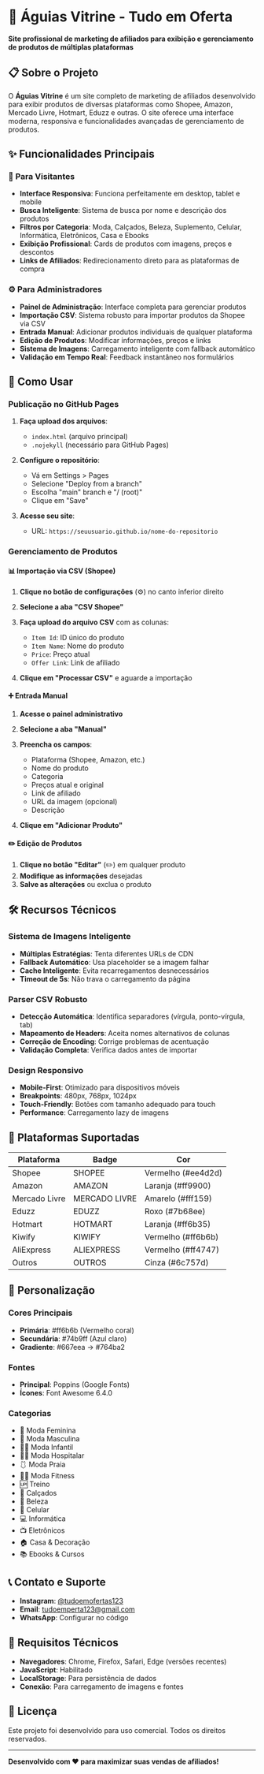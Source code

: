 # 🦅 Águias Vitrine - Tudo em Oferta

**Site profissional de marketing de afiliados para exibição e gerenciamento de produtos de múltiplas plataformas**

## 📋 Sobre o Projeto

O **Águias Vitrine** é um site completo de marketing de afiliados desenvolvido para exibir produtos de diversas plataformas como Shopee, Amazon, Mercado Livre, Hotmart, Eduzz e outras. O site oferece uma interface moderna, responsiva e funcionalidades avançadas de gerenciamento de produtos.

## ✨ Funcionalidades Principais

### 🎯 Para Visitantes
- **Interface Responsiva**: Funciona perfeitamente em desktop, tablet e mobile
- **Busca Inteligente**: Sistema de busca por nome e descrição dos produtos
- **Filtros por Categoria**: Moda, Calçados, Beleza, Suplemento, Celular, Informática, Eletrônicos, Casa e Ebooks
- **Exibição Profissional**: Cards de produtos com imagens, preços e descontos
- **Links de Afiliados**: Redirecionamento direto para as plataformas de compra

### ⚙️ Para Administradores
- **Painel de Administração**: Interface completa para gerenciar produtos
- **Importação CSV**: Sistema robusto para importar produtos da Shopee via CSV
- **Entrada Manual**: Adicionar produtos individuais de qualquer plataforma
- **Edição de Produtos**: Modificar informações, preços e links
- **Sistema de Imagens**: Carregamento inteligente com fallback automático
- **Validação em Tempo Real**: Feedback instantâneo nos formulários

## 🚀 Como Usar

### Publicação no GitHub Pages

1. **Faça upload dos arquivos**:
   - `index.html` (arquivo principal)
   - `.nojekyll` (necessário para GitHub Pages)

2. **Configure o repositório**:
   - Vá em Settings > Pages
   - Selecione "Deploy from a branch"
   - Escolha "main" branch e "/ (root)"
   - Clique em "Save"

3. **Acesse seu site**:
   - URL: `https://seuusuario.github.io/nome-do-repositorio`

### Gerenciamento de Produtos

#### 📊 Importação via CSV (Shopee)

1. **Clique no botão de configurações** (⚙️) no canto inferior direito
2. **Selecione a aba "CSV Shopee"**
3. **Faça upload do arquivo CSV** com as colunas:
   - `Item Id`: ID único do produto
   - `Item Name`: Nome do produto
   - `Price`: Preço atual
   - `Offer Link`: Link de afiliado

4. **Clique em "Processar CSV"** e aguarde a importação

#### ➕ Entrada Manual

1. **Acesse o painel administrativo**
2. **Selecione a aba "Manual"**
3. **Preencha os campos**:
   - Plataforma (Shopee, Amazon, etc.)
   - Nome do produto
   - Categoria
   - Preços atual e original
   - Link de afiliado
   - URL da imagem (opcional)
   - Descrição

4. **Clique em "Adicionar Produto"**

#### ✏️ Edição de Produtos

1. **Clique no botão "Editar"** (✏️) em qualquer produto
2. **Modifique as informações** desejadas
3. **Salve as alterações** ou exclua o produto

## 🛠️ Recursos Técnicos

### Sistema de Imagens Inteligente
- **Múltiplas Estratégias**: Tenta diferentes URLs de CDN
- **Fallback Automático**: Usa placeholder se a imagem falhar
- **Cache Inteligente**: Evita recarregamentos desnecessários
- **Timeout de 5s**: Não trava o carregamento da página

### Parser CSV Robusto
- **Detecção Automática**: Identifica separadores (vírgula, ponto-vírgula, tab)
- **Mapeamento de Headers**: Aceita nomes alternativos de colunas
- **Correção de Encoding**: Corrige problemas de acentuação
- **Validação Completa**: Verifica dados antes de importar

### Design Responsivo
- **Mobile-First**: Otimizado para dispositivos móveis
- **Breakpoints**: 480px, 768px, 1024px
- **Touch-Friendly**: Botões com tamanho adequado para touch
- **Performance**: Carregamento lazy de imagens

## 📱 Plataformas Suportadas

| Plataforma | Badge | Cor |
|------------|-------|-----|
| Shopee | SHOPEE | Vermelho (#ee4d2d) |
| Amazon | AMAZON | Laranja (#ff9900) |
| Mercado Livre | MERCADO LIVRE | Amarelo (#fff159) |
| Eduzz | EDUZZ | Roxo (#7b68ee) |
| Hotmart | HOTMART | Laranja (#ff6b35) |
| Kiwify | KIWIFY | Vermelho (#ff6b6b) |
| AliExpress | ALIEXPRESS | Vermelho (#ff4747) |
| Outros | OUTROS | Cinza (#6c757d) |

## 🎨 Personalização

### Cores Principais
- **Primária**: #ff6b6b (Vermelho coral)
- **Secundária**: #74b9ff (Azul claro)
- **Gradiente**: #667eea → #764ba2

### Fontes
- **Principal**: Poppins (Google Fonts)
- **Ícones**: Font Awesome 6.4.0

### Categorias
- 👗 Moda Feminina
- 👕 Moda Masculina
- 🧒🏻 Moda Infantil
- 👩‍⚕️ Moda Hospitalar
- 🩱 Moda Praia
- 🏋️‍♀️ Moda Fitness
- 🆙 Treino
- 👠 Calçados
- 💄 Beleza
- 📱 Celular
- 💻 Informática
- 📺 Eletrônicos
- 🏠 Casa & Decoração
- 📚 Ebooks & Cursos

## 📞 Contato e Suporte

- **Instagram**: [@tudoemofertas123](https://instagram.com/tudoemofertas123)
- **Email**: tudoemperta123@gmail.com
- **WhatsApp**: Configurar no código

## 🔧 Requisitos Técnicos

- **Navegadores**: Chrome, Firefox, Safari, Edge (versões recentes)
- **JavaScript**: Habilitado
- **LocalStorage**: Para persistência de dados
- **Conexão**: Para carregamento de imagens e fontes

## 📄 Licença

Este projeto foi desenvolvido para uso comercial. Todos os direitos reservados.

---

**Desenvolvido com ❤️ para maximizar suas vendas de afiliados!**
